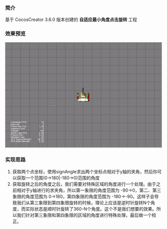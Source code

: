 ### 简介

基于 CocosCreator 3.6.0 版本创建的 **自适应最小角度点击旋转** 工程

### 效果预览
![image](../../../gif/202203/2022032201.gif)

### 实现思路
1. 获取两个点坐标，使用signAngle求出两个坐标点相对于y轴的夹角，然后你可以获取一个范围(0->180|-180->0)范围的角度
2. 获取旋转之后的角度之后，我们需要对特殊区域的角度进行一个处理。由于之前相对于y轴进行的求夹角，所以第一象限的角度范围为 -90->0，第二、第三象限的角度范围为 0->180，第四象限的角度范围为 -180->-90。这样子会导致我们从第三象限到第四象限旋转的时候，理论上应该是逆时针旋转N个角度，而实际状态是顺时针旋转了360-N个角度。这个不是我们想要的效果。所以我们针对第三象限和第四象限的区域的角度进行特殊处理，最后做一个校正。